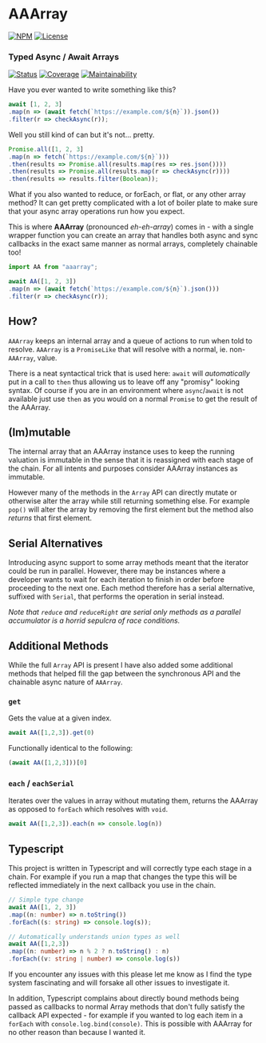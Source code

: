# AAArray

[![NPM](https://img.shields.io/npm/v/aaarray?style=for-the-badge)](https://npmjs.com/package/aaarray)
[![License](https://img.shields.io/npm/l/aaarray?color=blue&style=for-the-badge)](./LICENSE)

### Typed Async / Await Arrays

[![Status](https://img.shields.io/github/workflow/status/murt/aaarray/CI?style=for-the-badge)](https://github.com/murt/aaarray/actions?query=workflow%3ACI)
[![Coverage](https://img.shields.io/coveralls/github/murt/aaarray?style=for-the-badge)](https://coveralls.io/github/murt/aaarray)
[![Maintainability](https://img.shields.io/codeclimate/maintainability/murt/aaarray?style=for-the-badge)](https://codeclimate.com/github/murt/aaarray)

Have you ever wanted to write something like this?

```javascript
await [1, 2, 3]
.map(n => (await fetch(`https://example.com/${n}`)).json())
.filter(r => checkAsync(r));
```

Well you still kind of can but it's not... pretty.

```javascript
Promise.all([1, 2, 3]
.map(n => fetch(`https://example.com/${n}`)))
.then(results => Promise.all(results.map(res => res.json())))
.then(results => Promise.all(results.map(r => checkAsync(r))))
.then(results => results.filter(Boolean));
```

What if you also wanted to reduce, or forEach, or flat, or any other array method? It can get pretty complicated with a lot of boiler plate to make sure that your async array operations run how you expect.

This is where **AAArray** (pronounced *eh-eh-array*) comes in - with a single wrapper function you can create an array that handles both async and sync callbacks in the exact same manner as normal arrays, completely chainable too!

```javascript
import AA from "aaarray";

await AA([1, 2, 3])
.map(n => (await fetch(`https://example.com/${n}`).json()))
.filter(r => checkAsync(r));
```

## How?

`AAArray` keeps an internal array and a queue of actions to run when told to resolve. `AAArray` is a `PromiseLike` that will resolve with a normal, ie. non-`AAArray`, value.

There is a neat syntactical trick that is used here: `await` will *automatically* put in a call to `then` thus allowing us to leave off any "promisy" looking syntax. Of course if you are in an environment where `async`/`await` is not available just use `then` as you would on a normal `Promise` to get the result of the AAArray.

## (Im)mutable

The internal array that an AAArray instance uses to keep the running valuation is immutable in the sense that it is reassigned with each stage of the chain. For all intents and purposes consider AAArray instances as immutable.

However many of the methods in the `Array` API can directly mutate or otherwise alter the array while still returning something else. For example `pop()` will alter the array by removing the first element but the method also *returns* that first element.

## Serial Alternatives

Introducing async support to some array methods meant that the iterator could be run in parallel. However, there may be instances where a developer wants to wait for each iteration to finish in order before proceeding to the next one. Each method therefore has a serial alternative, suffixed with `Serial`, that performs the operation in serial instead. 

*Note that `reduce` and `reduceRight` are serial only methods as a parallel accumulator is a horrid sepulcra of race conditions.*

## Additional Methods

While the full `Array` API is present I have also added some additional methods that helped fill the gap between the synchronous API and the chainable async nature of `AAArray`.

### `get`

Gets the value at a given index.

```javascript
await AA([1,2,3]).get(0)
```

Functionally identical to the following:

```javascript
(await AA([1,2,3]))[0]
```

### `each` / `eachSerial`

Iterates over the values in array without mutating them, returns the AAArray as opposed to `forEach` which resolves with `void`.

```javascript
await AA([1,2,3]).each(n => console.log(n))
```

## Typescript

This project is written in Typescript and will correctly type each stage in a chain. For example if you run a map that changes the type this will be reflected immediately in the next callback you use in the chain.

```typescript
// Simple type change
await AA([1, 2, 3])
.map((n: number) => n.toString())
.forEach((s: string) => console.log(s));

// Automatically understands union types as well
await AA([1,2,3])
.map((n: number) => n % 2 ? n.toString() : n)
.forEach((v: string | number) => console.log(s))
```

If you encounter any issues with this please let me know as I find the type system fascinating and will forsake all other issues to investigate it.

In addition, Typescript complains about directly bound methods being passed as callbacks to normal Array methods that don't fully satisfy the callback API expected - for example if you wanted to log each item in a `forEach` with `console.log.bind(console)`. This is possible with AAArray for no other reason than because I wanted it. 